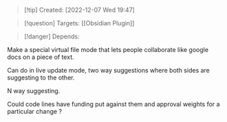 >[!tip] Created: [2022-12-07 Wed 19:47]

>[!question] Targets: [[Obsidian Plugin]]

>[!danger] Depends: 

Make a special virtual file mode that lets people collaborate like google docs on a piece of text.

Can do in live update mode, two way suggestions where both sides are suggesting to the other.

N way suggesting.

Could code lines have funding put against them and approval weights for a particular change ?